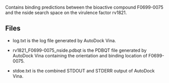 Contains binding predictions between the bioactive compound F0699-0075 and the nside search space on the virulence factor rv1821.

## Files

- log.txt is the log file generated by AutoDock Vina.

- rv1821_F0699-0075_nside.pdbqt is the PDBQT file generated by AutoDock Vina containing the orientation and binding location of F0699-0075.

- stdoe.txt is the combined STDOUT and STDERR output of AutoDock Vina.

